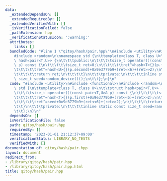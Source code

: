 ```yaml
---
data:
  _extendedDependsOn: []
  _extendedRequiredBy: []
  _extendedVerifiedWith: []
  _isVerificationFailed: false
  _pathExtension: hpp
  _verificationStatusIcon: ':warning:'
  attributes:
    links: []
  bundledCode: "#line 1 \"qitoy/hash/pair.hpp\"\n#include <utility>\n#include <functional>\n\
    #include <random>\n\nnamespace std {\n\ttemplate<class T, class U>\n\t\tstruct\
    \ hash<pair<T,U>> {\n\t\t\tpublic:\n\t\t\t\tsize_t operator()(const pair<T,U>&\
    \ p) const {\n\t\t\t\t\tsize_t ret=0;\n\t\t\t\t\tret^=hash<T>{}(p.first)+0x9e3779b9+(ret<<6)+(ret>>2);\n\
    \t\t\t\t\tret^=hash<U>{}(p.second)+0x9e3779b9+(ret<<6)+(ret>>2);\n\t\t\t\t\tret^=seed+0x9e3779b9+(ret<<6)+(ret>>2);\n\
    \t\t\t\t\treturn ret;\n\t\t\t\t}\n\t\t\tprivate:\n\t\t\t\tinline static const\
    \ size_t seed=random_device()();\n\t\t};\n}\n"
  code: "#include <utility>\n#include <functional>\n#include <random>\n\nnamespace\
    \ std {\n\ttemplate<class T, class U>\n\t\tstruct hash<pair<T,U>> {\n\t\t\tpublic:\n\
    \t\t\t\tsize_t operator()(const pair<T,U>& p) const {\n\t\t\t\t\tsize_t ret=0;\n\
    \t\t\t\t\tret^=hash<T>{}(p.first)+0x9e3779b9+(ret<<6)+(ret>>2);\n\t\t\t\t\tret^=hash<U>{}(p.second)+0x9e3779b9+(ret<<6)+(ret>>2);\n\
    \t\t\t\t\tret^=seed+0x9e3779b9+(ret<<6)+(ret>>2);\n\t\t\t\t\treturn ret;\n\t\t\
    \t\t}\n\t\t\tprivate:\n\t\t\t\tinline static const size_t seed=random_device()();\n\
    \t\t};\n}\n"
  dependsOn: []
  isVerificationFile: false
  path: qitoy/hash/pair.hpp
  requiredBy: []
  timestamp: '2023-01-01 21:12:37+09:00'
  verificationStatus: LIBRARY_NO_TESTS
  verifiedWith: []
documentation_of: qitoy/hash/pair.hpp
layout: document
redirect_from:
- /library/qitoy/hash/pair.hpp
- /library/qitoy/hash/pair.hpp.html
title: qitoy/hash/pair.hpp
---
```

